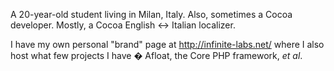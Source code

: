 A 20-year-old student living in Milan, Italy. Also, sometimes a Cocoa developer. Mostly, a Cocoa English <-> Italian localizer.



I have my own personal "brand" page at http://infinite-labs.net/ where I also host what few projects I have � Afloat, the Core PHP framework, *et al*.